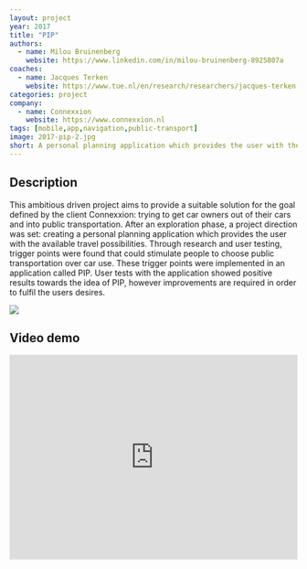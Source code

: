 ```yaml
---
layout: project
year: 2017
title: "PIP"
authors:
  - name: Milou Bruinenberg
    website: https://www.linkedin.com/in/milou-bruinenberg-8925807a
coaches:
  - name: Jacques Terken
    website: https://www.tue.nl/en/research/researchers/jacques-terken
categories: project
company:
  - name: Connexxion
    website: https://www.connexxion.nl
tags: [mobile,app,navigation,public-transport]
image: 2017-pip-2.jpg
short: A personal planning application which provides the user with the available travel possibilities.
---
```


## Description
This ambitious driven project aims to provide a suitable solution for the goal defined by the client Connexxion: trying to get car owners out of their cars and into public transportation. After an exploration phase, a project direction was set: creating a personal planning application which provides the user with the available travel possibilities. Through research and user testing, trigger points were found that could stimulate people to choose public transportation over car use. These trigger points were implemented in an application called PIP. User tests with the application showed positive results towards the idea of PIP, however improvements are required in order to fulfil the users desires.

<div class="project-image">
  <img src="/assets/img/2017-pip-1.jpg">
</div>

## Video demo
<iframe style="display:inline-block; border:0px solid #FFF; width: 100%; height: 358px" src="https://www.youtube.com/embed/026yURoo64I?playlist=026yURoo64I&loop=1&autoplay=1&mute=1" frameborder="0" allowfullscreen></iframe>
